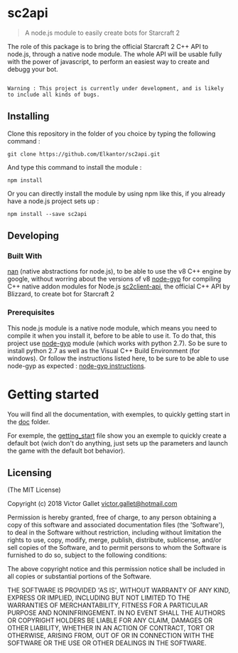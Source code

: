# sc2api
> A node.js module to easily create bots for Starcraft 2

The role of this package is to bring the official Starcraft 2 C++ API to node.js, through a native node module.
The whole API will be usable fully with the power of javascript, to perform an easiest way to create and debugg your bot.

<code>
Warning : This project is currently under development, and is likely to include all kinds of bugs.
</code>

## Installing

Clone this repository in the folder of you choice by typing the following command : 

```shell
git clone https://github.com/Elkantor/sc2api.git
```

And type this command to install the module :

```shell
npm install
```

Or you can directly install the module by using npm like this, if you already have a node.js project sets up :

```shell
npm install --save sc2api
```

## Developing

### Built With
[nan](https://github.com/nodejs/nan) (native abstractions for node.js), to be able to use the v8 C++ engine by google, without worring about the versions of v8
[node-gyp](https://github.com/nodejs/node-gyp) for compiling C++ native addon modules for Node.js
[sc2client-api](https://github.com/Blizzard/s2client-api), the official C++ API by Blizzard, to create bot for Starcraft 2

### Prerequisites

This node.js module is a native node module, which means you need to compile it when you install it, before to be able to use it.
To do that, this project use [node-gyp](https://github.com/nodejs/node-gyp) module (which works with python 2.7).
So be sure to install python 2.7 as well as the Visual C++ Build Environment (for windows). 
Or follow the instructions listed here, to be sure to be able to use node-gyp as expected : [node-gyp instructions](https://github.com/nodejs/node-gyp).

#  Getting started

You will find all the documentation, with exemples, to quickly getting start in the [doc](https://github.com/Elkantor/sc2api/tree/master/doc) folder.

For exemple, the [getting_start](https://github.com/Elkantor/sc2api/blob/master/doc/getting_start.md) file show you an exemple to quickly create a default bot (wich don't do anything, just sets up the parameters and launch the game with the default bot behavior).

## Licensing

(The MIT License)

Copyright (c) 2018 Victor Gallet <victor.gallet@hotmail.com>

Permission is hereby granted, free of charge, to any person obtaining a copy of this software and associated documentation files (the 'Software'), to deal in the Software without restriction, including without limitation the rights to use, copy, modify, merge, publish, distribute, sublicense, and/or sell copies of the Software, and to permit persons to whom the Software is furnished to do so, subject to the following conditions:

The above copyright notice and this permission notice shall be included in all copies or substantial portions of the Software.

THE SOFTWARE IS PROVIDED 'AS IS', WITHOUT WARRANTY OF ANY KIND, EXPRESS OR IMPLIED, INCLUDING BUT NOT LIMITED TO THE WARRANTIES OF MERCHANTABILITY, FITNESS FOR A PARTICULAR PURPOSE AND NONINFRINGEMENT. IN NO EVENT SHALL THE AUTHORS OR COPYRIGHT HOLDERS BE LIABLE FOR ANY CLAIM, DAMAGES OR OTHER LIABILITY, WHETHER IN AN ACTION OF CONTRACT, TORT OR OTHERWISE, ARISING FROM, OUT OF OR IN CONNECTION WITH THE SOFTWARE OR THE USE OR OTHER DEALINGS IN THE SOFTWARE.



